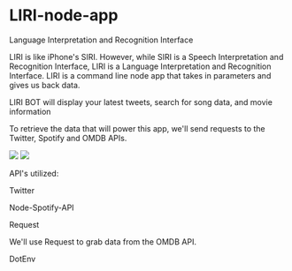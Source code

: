# LIRI-node-app
Language Interpretation and Recognition Interface

LIRI is like iPhone's SIRI. However, while SIRI is a Speech Interpretation and Recognition Interface, LIRI is a Language Interpretation and Recognition Interface. LIRI is a command line node app that takes in parameters and gives us  back data.


LIRI BOT will display your latest tweets, search for song data, and movie information 

To retrieve the data that will power this app, we'll send requests to the Twitter, Spotify and OMDB APIs. 

![](name-of-giphy.gif)
![](name-of-giphy.gif)

API's utilized:

Twitter

Node-Spotify-API

Request

We'll use Request to grab data from the OMDB API.

DotEnv

